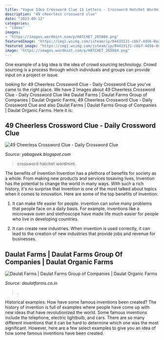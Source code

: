```yaml
---
title: "Vague Idea Crossword Clue 11 Letters - Crossword Hatchet Wordmint"
description: "49 cheerless crossword clue"
date: "2023-09-12"
categories:
- "ideas"
images:
- "https://images.wordmint.com/p/HATCHET_265804.png"
featuredImage: "https://img1.wsimg.com/isteam/ip/04433131-cbb7-4d56-8eab-043900564722/20200712_040729.jpg/:/cr=t:0%25,l:0%25,w:100%25,h:100%25/rs=w:1023,cg:true/rs=h:100"
featured_image: "https://img1.wsimg.com/isteam/ip/04433131-cbb7-4d56-8eab-043900564722/20200712_040729.jpg/:/cr=t:0%25,l:0%25,w:100%25,h:100%25/rs=w:1023,cg:true/rs=h:100"
image: "https://images.wordmint.com/p/HATCHET_265804.png"
---
```



One example of a big idea is the idea of crowd sourcing technology. Crowd sourcing is a process through which individuals and groups can provide input on a project or issue.

	

		
looking for 49 Cheerless Crossword Clue - Daily Crossword Clue you've came to the right place. We have 2 Images about 49 Cheerless Crossword Clue - Daily Crossword Clue like Daulat Farms | Daulat Farms Group of Companies | Daulat Organic Farms, 49 Cheerless Crossword Clue - Daily Crossword Clue and also Daulat Farms | Daulat Farms Group of Companies | Daulat Organic Farms. Here it is:
		
    
## 49 Cheerless Crossword Clue - Daily Crossword Clue

<img loading=lazy src="https://images.wordmint.com/p/HATCHET_265804.png" onerror="this.onerror=null;this.src='https://tse3.mm.bing.net/th?id=OIP.Drfr1Z0O6vOFV0GAq2fv8QHaJ1&amp;pid=15.1';" alt="49 Cheerless Crossword Clue - Daily Crossword Clue">

_Source: yabageek.blogspot.com_

>crossword hatchet wordmint. 

	

The benefits of Invention
Invention has a plethora of benefits for society as a whole. From making new products and services tosaving lives, Invention has the potential to change the world in many ways. With such a rich history, it's no surprise that Invention is one of the most talked about topics when it comes to innovation. Here are some of the top benefits of Invention: 
1. It can make life easier for people. invention can solve many problems that people face on a daily basis. For example, inventions like a microwave oven and stethoscope have made life much easier for people who live in developing countries.

2. It can create new industries. When invention is used correctly, it can lead to the creation of new industries that provide jobs and revenue for businesses.

    
## Daulat Farms | Daulat Farms Group Of Companies | Daulat Organic Farms

<img loading=lazy src="https://img1.wsimg.com/isteam/ip/04433131-cbb7-4d56-8eab-043900564722/20200712_040729.jpg/:/cr=t:0%25,l:0%25,w:100%25,h:100%25/rs=w:1023,cg:true/rs=h:100" onerror="this.onerror=null;this.src='https://tse4.mm.bing.net/th?id=OIP.GfOKSX4PTZacf1MnvD2_CgAAAA&amp;pid=15.1';" alt="Daulat Farms | Daulat Farms Group of Companies | Daulat Organic Farms">

_Source: daulatfarms.co.in_

>. 

	

Historical examples: How have some famous inventions been created?
The history of invention is full of examples where people have come up with new ideas that have revolutionized the world. Some famous inventions include the telephone, electric lightbulb, and cars. There are so many different inventions that it can be hard to determine which one was the most significant. However, here are a few select examples to give you an idea of how some famous inventions have been created.

